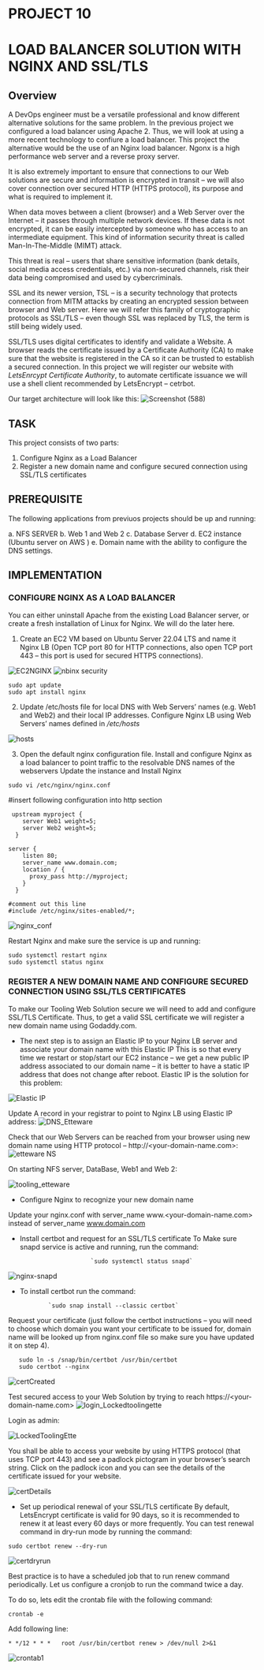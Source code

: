 # PROJECT 10
# LOAD BALANCER SOLUTION WITH NGINX AND SSL/TLS
## Overview
A DevOps engineer must be a versatile professional and know different alternative solutions for the same problem. In the previous project we configured a load balancer using Apache 2.
Thus, we will look at using a more recent technology to confiure a load balancer. This project the alternative would be the use of an Nginx load balancer. Ngonx is a high performance web server and a reverse proxy server.

It is also extremely important to ensure that connections to our Web solutions are secure and information is encrypted in transit – we will also cover connection over secured HTTP (HTTPS protocol), its purpose and what is required to implement it.

When data moves between a client (browser) and a Web Server over the Internet – it passes through multiple network devices. If these data is not encrypted, it can be easily intercepted by someone who has access to an intermediate equipment. This kind of information security threat is called Man-In-The-Middle (MIMT) attack.

This threat is real – users that share sensitive information (bank details, social media access credentials, etc.) via non-secured channels, risk their data being compromised and used by cybercriminals.

SSL and its newer version, TSL – is a security technology that protects connection from MITM attacks by creating an encrypted session between browser and Web server. Here we will refer this family of cryptographic protocols as SSL/TLS – even though SSL was replaced by TLS, the term is still being widely used.

SSL/TLS uses digital certificates to identify and validate a Website. A browser reads the certificate issued by a Certificate Authority (CA) to make sure that the website is registered in the CA so it can be trusted to establish a secured connection. In this project we will register our website with *LetsEnrcypt Certificate Authority*, to automate certificate issuance we will use a shell client recommended by LetsEncrypt – cetrbot.

Our target architecture will look like this:
![Screenshot (588)](https://github.com/ettebaDwop/dareyProject10/assets/7973831/f6e3ea18-6e14-421f-aac3-4e98b194ee3c)


## TASK
This project consists of two parts:

1. Configure Nginx as a Load Balancer
2. Register a new domain name and configure secured connection using SSL/TLS certificates

## PREREQUISITE
The following applications from previuos projects  should be up and running:

a. NFS SERVER
b. Web 1 and Web 2
c. Database Server
d. EC2 instance (Ubuntu server on AWS )
e. Domain name with the ability to configure the DNS settings.

## IMPLEMENTATION

### CONFIGURE NGINX AS A LOAD BALANCER
You can either uninstall Apache from the existing Load Balancer server, or create a fresh installation of Linux for Nginx. We will do the later here.

1. Create an EC2 VM based on Ubuntu Server 22.04 LTS and name it Nginx LB (Open TCP port 80 for HTTP connections, also open TCP port 443 – this port is used for secured HTTPS connections).

![EC2NGINX](https://github.com/ettebaDwop/dareyProject10/assets/7973831/7648162f-8d07-45ea-b982-cbb0887bce41)
![nbinx security](https://github.com/ettebaDwop/dareyProject10/assets/7973831/464b957b-820a-489d-8325-565ffcab342a)

```
sudo apt update
sudo apt install nginx
```

2.  Update /etc/hosts file for local DNS with Web Servers’ names (e.g. Web1 and Web2) and their local IP addresses. Configure Nginx LB using Web Servers’ names defined in */etc/hosts*
     
![hosts](https://github.com/ettebaDwop/dareyProject10/assets/7973831/97baab4b-8d41-47f6-892e-452dc715c8cc)


3. Open the default nginx configuration file. Install and configure Nginx as a load balancer to point traffic to the resolvable DNS names of the webservers
Update the instance and Install Nginx
     

`sudo vi /etc/nginx/nginx.conf`

#insert following configuration into http section
```
 upstream myproject {
    server Web1 weight=5;
    server Web2 weight=5;
  }

server {
    listen 80;
    server_name www.domain.com;
    location / {
      proxy_pass http://myproject;
    }
  }

#comment out this line
#include /etc/nginx/sites-enabled/*;
```
![nginx_conf](https://github.com/ettebaDwop/dareyProject10/assets/7973831/51f2b35b-2c1c-4d26-bbab-b92a7d99e76b)

Restart Nginx and make sure the service is up and running:

```
sudo systemctl restart nginx
sudo systemctl status nginx
```

### REGISTER A NEW DOMAIN NAME AND CONFIGURE SECURED CONNECTION USING SSL/TLS CERTIFICATES

To make our Tooling Web Solution secure we will need to add  and configure SSL/TLS Certificate. Thus, to get a valid SSL certificate we will register a new domain name using Godaddy.com.

* The next step is to assign an Elastic IP to your Nginx LB server and associate your domain name with this Elastic IP
This is so that every time we restart or stop/start our EC2 instance – we get a new public IP address associated to our domain name – it is better to have a static IP address that does not change after reboot. Elastic IP is the solution for this problem:

![Elastic IP](https://github.com/ettebaDwop/dareyProject10/assets/7973831/6749f402-ee99-44e4-84c0-1e8b2f6d0449)

Update A record in your registrar to point to Nginx LB using Elastic IP address:
![DNS_Etteware](https://github.com/ettebaDwop/dareyProject10/assets/7973831/501689f2-f153-4f79-85f1-10247d0ff289)

Check that our Web Servers can be reached from your browser using new domain name using HTTP protocol – http://<your-domain-name.com>:
![etteware NS](https://github.com/ettebaDwop/dareyProject10/assets/7973831/969eeec7-abdf-4b84-955b-01adf02e60af)

On starting  NFS server, DataBase, Web1 and Web 2:

![tooling_etteware](https://github.com/ettebaDwop/dareyProject10/assets/7973831/7a49c2f0-4085-43e0-8304-75e2edc858a7)


* Configure Nginx to recognize your new domain name
  
Update your nginx.conf with server_name www.<your-domain-name.com> instead of server_name www.domain.com



* Install certbot and request for an SSL/TLS certificate
To Make sure snapd service is active and running, run the command:

                          `sudo systemctl status snapd`

![nginx-snapd](https://github.com/ettebaDwop/dareyProject10/assets/7973831/5cb79199-e601-48fc-98d2-07bfd3715b35)

* To install certbot run the command:

              `sudo snap install --classic certbot`
  

Request your certificate (just follow the certbot instructions – you will need to choose which domain you want your certificate to be issued for, domain name will be looked up from nginx.conf file so make sure you have updated it on step 4).

```
   sudo ln -s /snap/bin/certbot /usr/bin/certbot
   sudo certbot --nginx
```

![certCreated](https://github.com/ettebaDwop/dareyProject10/assets/7973831/9d2d91d2-0624-4630-992b-e5091103121e)

Test secured access to your Web Solution by trying to reach https://<your-domain-name.com>
![login_Lockedtoolingette](https://github.com/ettebaDwop/dareyProject10/assets/7973831/9fedd84d-b5d7-4f99-95ea-26a15bb96942)

Login as admin:

![LockedToolingEtte](https://github.com/ettebaDwop/dareyProject10/assets/7973831/b35d1aa8-a835-4b0a-9f31-3556ace56ff1)

You shall be able to access your website by using HTTPS protocol (that uses TCP port 443) and see a padlock pictogram in your browser’s search string.
Click on the padlock icon and you can see the details of the certificate issued for your website.     

![certDetails](https://github.com/ettebaDwop/dareyProject10/assets/7973831/f4b1c25c-b9c1-4d69-98e2-25156ca7496e)

* Set up periodical renewal of your SSL/TLS certificate
By default, LetsEncrypt certificate is valid for 90 days, so it is recommended to renew it at least every 60 days or more frequently.
You can test renewal command in dry-run mode by running the command:

`sudo certbot renew --dry-run`

![certdryrun](https://github.com/ettebaDwop/dareyProject10/assets/7973831/3a0866bd-0b8e-4f2a-b858-1cba2af50357)

Best practice is to have a scheduled job that to run renew command periodically. Let us configure a cronjob to run the command twice a day.

To do so, lets edit the crontab file with the following command:

`crontab -e`

Add following line:

` * */12 * * *   root /usr/bin/certbot renew > /dev/null 2>&1 `
  
![crontab1](https://github.com/ettebaDwop/dareyProject10/assets/7973831/15e6f169-a9dc-4e19-93b7-a86550e39b5f)





